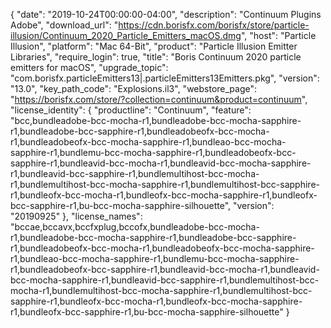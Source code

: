 {
  "date": "2019-10-24T00:00:00-04:00",
  "description": "Continuum Plugins Adobe",
  "download_url": "https://cdn.borisfx.com/borisfx/store/particle-illusion/Continuum_2020_Particle_Emitters_macOS.dmg",
  "host": "Particle Illusion",
  "platform": "Mac 64-Bit",
  "product": "Particle Illusion Emitter Libraries",
  "require_login": true,
  "title": "Boris Continuum 2020 particle emitters for macOS",
  "upgrade_topic": "com.borisfx.particleEmitters13|.particleEmitters13Emitters.pkg",
  "version": "13.0",
  "key_path_code": "Explosions.il3",
  "webstore_page": "https://borisfx.com/store/?collection=continuum&product=continuum",
  "license_identity": {
    "productline": "Continuum",
    "feature": "bcc,bundleadobe-bcc-mocha-r1,bundleadobe-bcc-mocha-sapphire-r1,bundleadobe-bcc-sapphire-r1,bundleadobeofx-bcc-mocha-r1,bundleadobeofx-bcc-mocha-sapphire-r1,bundleao-bcc-mocha-sapphire-r1,bundlemu-bcc-mocha-sapphire-r1,bundleadobeofx-bcc-sapphire-r1,bundleavid-bcc-mocha-r1,bundleavid-bcc-mocha-sapphire-r1,bundleavid-bcc-sapphire-r1,bundlemultihost-bcc-mocha-r1,bundlemultihost-bcc-mocha-sapphire-r1,bundlemultihost-bcc-sapphire-r1,bundleofx-bcc-mocha-r1,bundleofx-bcc-mocha-sapphire-r1,bundleofx-bcc-sapphire-r1,bu-bcc-mocha-sapphire-silhouette",
    "version": "20190925"
  },
  "license_names": "bccae,bccavx,bccfxplug,bccofx,bundleadobe-bcc-mocha-r1,bundleadobe-bcc-mocha-sapphire-r1,bundleadobe-bcc-sapphire-r1,bundleadobeofx-bcc-mocha-r1,bundleadobeofx-bcc-mocha-sapphire-r1,bundleao-bcc-mocha-sapphire-r1,bundlemu-bcc-mocha-sapphire-r1,bundleadobeofx-bcc-sapphire-r1,bundleavid-bcc-mocha-r1,bundleavid-bcc-mocha-sapphire-r1,bundleavid-bcc-sapphire-r1,bundlemultihost-bcc-mocha-r1,bundlemultihost-bcc-mocha-sapphire-r1,bundlemultihost-bcc-sapphire-r1,bundleofx-bcc-mocha-r1,bundleofx-bcc-mocha-sapphire-r1,bundleofx-bcc-sapphire-r1,bu-bcc-mocha-sapphire-silhouette"
}
